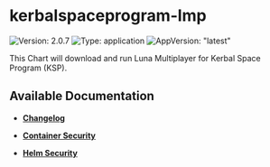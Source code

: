 # kerbalspaceprogram-lmp

![Version: 2.0.7](https://img.shields.io/badge/Version-2.0.7-informational?style=flat-square) ![Type: application](https://img.shields.io/badge/Type-application-informational?style=flat-square) ![AppVersion: "latest"](https://img.shields.io/badge/AppVersion-"latest"-informational?style=flat-square)

This Chart will download and run Luna Multiplayer for Kerbal Space Program (KSP).

## Available Documentation

- [**Changelog**](CHANGELOG)

- [**Container Security**](container-security)

- [**Helm Security**](helm-security)

